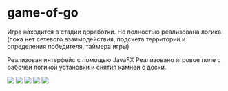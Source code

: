 # game-of-go

Игра находится в стадии доработки. 
Не полностью реализована логика (пока нет сетевого взаимодействия, подсчета территории и определения победителя, таймера игры)

Реализован интерфейс с помощью JavaFX
Реализовано игровое поле с рабочей логикой установки и снятия камней с доски.

![](https://github.com/AndreyKashaev/game-of-go/blob/master/preview/start-menu.jpg)
![](https://github.com/AndreyKashaev/game-of-go/blob/master/preview/settings.jpg)
![](https://github.com/AndreyKashaev/game-of-go/blob/master/preview/board9.jpg)
![](https://github.com/AndreyKashaev/game-of-go/blob/master/preview/board13.jpg)
![](https://github.com/AndreyKashaev/game-of-go/blob/master/preview/board19.jpg)
